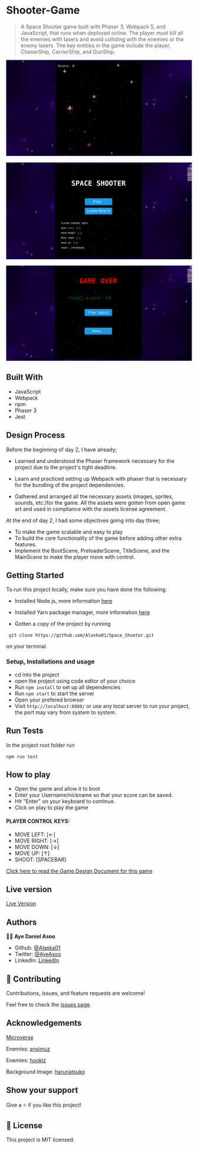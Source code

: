 # Shooter-Game

> A Space Shooter game built with Phaser 3,  Webpack 5, and JavaScript, that runs when deployed online.  The player must kill all the enemies with lasers and avoid colliding with the enemies or the enemy lasers. The key entities in the game include the player, ChaserShip, CarrierShip, and GunShip.

![screenshot](/src/assets/img/readme1.png)

![screenshot](/src/assets/img/readme2.png)

![screenshot](/src/assets/img/readme3.png)

## Built With

- JavaScript
- Webpack
- npm
- Phaser 3
- Jest

## Design Process
  Before the beginning of day 2, I have already;

 * Learned and understood the Phaser framework necessary for the project due to the project's tight deadline. 

 * Learn and practiced setting up Webpack with phaser that is necessary for the bundling of the project dependencies.

 * Gathered and arranged all the necessary assets (images, sprites, sounds, etc.)for the game. All the assets were gotten from open game art and used in compliance with the assets license agreement. 

  At the end of day 2, I had some objectives going into day three;

 * To make the game scalable and easy to play
 * To build the core functionality of the game before adding other extra features.
 * Implement the BootScene, PreloaderScene, TitleScene, and the MainScene to make the player move with control.



## Getting Started

To run this project locally, make sure you have done the following:

- Installed Node.js, more information [here](https://nodejs.org/en/)
- Installed Yarn package manager, more information [here](https://yarnpkg.com/)

- Gotten a copy of the project by running 
```
 git clone https://github.com/Alaska01/Space_Shooter.git

```
on your terminal.

### Setup, Installations and usage

- cd into the project
- open the project using code editor of your choice
- Run `npm install` to set up all dependencies
- Run `npm start` to start the server
- Open your prefered browser
- Visit `http://localhost:8080/` or use any local server to run your project, the port may vary from system to system.


## Run Tests

In the project root folder run

```
npm run test

```

## How to play
- Open the game and allow it to boot
- Enter your Username/nickname so that your score can be saved.
- Hit "Enter" on your keyboard to continue.
- Click on play to play the game

#### PLAYER CONTROL KEYS:
 * MOVE LEFT: [←]
 * MOVE RIGHT: [→]
 * MOVE DOWN: [↓]
 * MOVE UP: [↑]
 * SHOOT: [SPACEBAR]

[Click here to read the Game Design Document for this game](GDD.md)

## Live version

 [Live Version](https://xyx.app/)


## Authors

👨‍💻 **Aye Daniel Asoo**

* Github: [@Alaska01](https://github.com/Alaska01)
*  Twitter: [@AyeAsoo](https://twitter.com/AyeAsoo)
* LinkedIn: [LinkedIn](https://www.linkedin.com/in/daniel-asoo-aye/)

## 🤝 Contributing

Contributions, issues, and feature requests are welcome!

Feel free to check the [issues page](https://github.com/Alaska01/Space_Shooter/issues).



## Acknowledgements

[Microverse](https://www.microverse.org/)

Enemies: [ansimuz](https://opengameart.org/content/space-ship-shooter-pixel-art-assets) 

Enemies: [hookiz](https://opengameart.org/content/ship-space-0)


Background Image: [harunatsuko](https://opengameart.org/content/toy-space-background)


## Show your support

Give a ⭐️ if you like this project!

## 📝 License

This project is MIT licensed.
